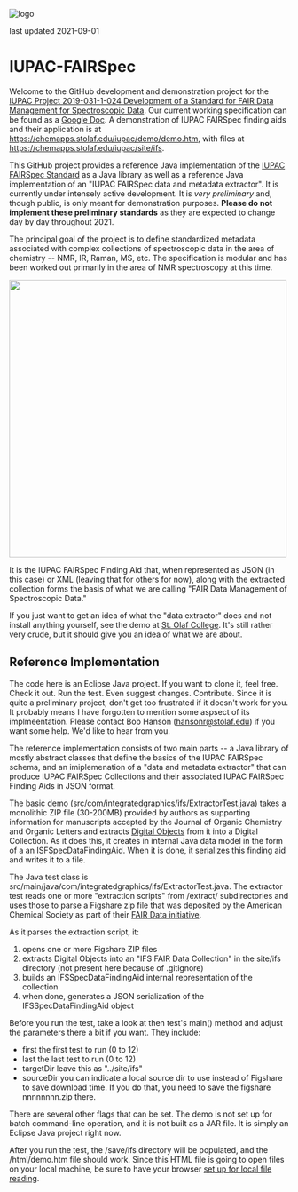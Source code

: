 ![logo](https://iupac.org/wp-content/themes/iupac/dist/images/logo.png)

last updated 2021-09-01

# IUPAC-FAIRSpec

Welcome to the GitHub development and demonstration project for the 
[IUPAC Project 2019-031-1-024 Development of a Standard for FAIR Data Management for Spectroscopic Data](https://iupac.org/projects/project-details/?project_nr=2019-031-1-024). Our current working specification can be found as a [Google Doc](https://docs.google.com/document/d/1WYB3f04dFdVzlvf7aEwdVNwEwLpQ7YBAA00pGbc8Jp0/edit?usp=sharing). A demonstration of IUPAC FAIRSpec finding aids and their application is at https://chemapps.stolaf.edu/iupac/demo/demo.htm, with files at https://chemapps.stolaf.edu/iupac/site/ifs.

This GitHub project provides a reference Java implementation of the [IUPAC FAIRSpec Standard](https://docs.google.com/document/d/1WYB3f04dFdVzlvf7aEwdVNwEwLpQ7YBAA00pGbc8Jp0/edit?usp=sharing) as a Java library as well as a reference Java implementation of an "IUPAC FAIRSpec data and metadata extractor". It is currently under intensely active development. It is *very preliminary* and, though public, is only meant for demonstration purposes. **Please do not implement these preliminary standards** as they are expected to change day by day throughout 2021. 

The principal goal of the project is to define standardized metadata associated with complex collections of spectroscopic data in the area of chemistry -- NMR, IR, Raman, MS, etc. The specification is modular and has been worked out primarily in the area of NMR spectroscopy at this time. 

<img src="https://lh3.googleusercontent.com/oPq4z8xhDHOpvEaudhotW-fl5MxeR5DKe9JUMIlcoAzRcCOyi192vago4BJ8-FrP1qUs3B-tLT-mZgFgKJF_ozw6ZCLTcS6thpix4509qNr0dFteuHdWY4vpWS6uxkTkx5KNXGYI" width="500"/>

It is the IUPAC FAIRSpec Finding Aid that, when represented as JSON (in this case) or XML (leaving that for others for now), along with the extracted collection forms the basis of what we are calling "FAIR Data Management of Spectroscopic Data." 
 
If you just want to get an idea of what the "data extractor" does and not install anything yourself, see the demo at [St. Olaf College](https://chemapps.stolaf.edu/iupac/demo/demo.htm). It's still rather very crude, but it should give you an idea of what we are about. 

## Reference Implementation

The code here is an Eclipse Java project. If you want to clone it, feel free. Check it out. Run the test. Even suggest changes. Contribute. Since it is quite a preliminary project, don't get too frustrated if it doesn't work for you. It probably means I have forgotten to mention some aspsect of its implmeentation. Please contact Bob Hanson (hansonr@stolaf.edu) if you want some help. We'd like to hear from you.

The reference implementation consists of two main parts -- a Java library of mostly abstract classes that define the basics of the IUPAC FAIRSpec schema, and an imiplemenation of a "data and metadata extractor" that can produce IUPAC FAIRSpec Collections and their associated IUPAC FAIRSpec Finding Aids in JSON format.

The basic demo (src/com/integratedgraphics/ifs/ExtractorTest.java) takes a monolithic ZIP file (30-200MB) provided by authors as supporting information for manuscripts accepted by the Journal of Organic Chemistry and Organic Letters and extracts [Digital Objects](https://www.rd-alliance.org/system/files/DFT%20Core%20Terms-and%20model-v1-6.pdf) from it into a Digital Collection. As it does this, it creates in internal Java data model in the form of a an ISFSpecDataFindingAid. When it is done, it serializes this finding aid and writes it to a file. 

The Java test class is src/main/java/com/integratedgraphics/ifs/ExtractorTest.java. The extractor test reads one or more "extraction scripts" from /extract/ subdirectories and uses those to parse a Figshare zip file that was deposited by the American Chemical Society as part of their [FAIR Data initiative](https://pubs.acs.org/doi/10.1021/acs.orglett.0c00383). 

As it parses the extraction script, it:

<ol>
    <li>opens one or more Figshare ZIP files</li>
    <li>extracts Digital Objects into an "IFS FAIR Data Collection" in the site/ifs directory (not present here because of .gitignore)</li>
    <li>builds an IFSSpecDataFindingAid internal representation of the collection</li>
    <li>when done, generates a JSON serialization of the IFSSpecDataFindingAid object</li>
</ol>
    
Before you run the test, take a look at then test's main() method and adjust the parameters there a bit if you want. They include:

<ul>
    <li>first   the first test to run (0 to 12)</li>
    <li>last    the last test to run (0 to 12)</li>
    <li>targetDir  leave this as "../site/ifs"</li>
    <li>sourceDir  you can indicate a local source dir to use instead of Figshare to save download time. If you do that, you need to save the figshare nnnnnnnn.zip there.</li>
</ul>    
        
There are several other flags that can be set. The demo is not set up for batch command-line operation, and it is not built as a JAR file. It is simply an Eclipse Java project right now.

After you run the test, the /save/ifs directory will be populated, and the /html/demo.htm file should work. Since this HTML file is going to open files on your local machine, be sure to have your browser [set up for local file reading](http://wiki.jmol.org/index.php/Troubleshooting/Local_Files).
    
